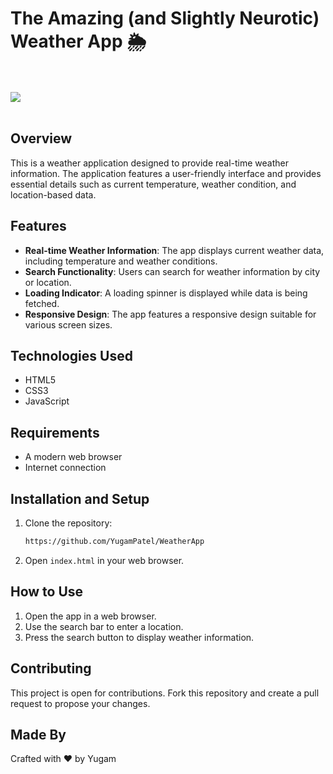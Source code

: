# The Amazing (and Slightly Neurotic) Weather App 🌦️ <br><br>

<img src="https://github.com/YugamPatel/WeatherApp/blob/main/Screenshot%202023-09-03%20at%2012.06.57%20PM.png"></img> <br><br>
## Overview

This is a weather application designed to provide real-time weather information. The application features a user-friendly interface and provides essential details such as current temperature, weather condition, and location-based data.

## Features

- **Real-time Weather Information**: The app displays current weather data, including temperature and weather conditions.
- **Search Functionality**: Users can search for weather information by city or location.
- **Loading Indicator**: A loading spinner is displayed while data is being fetched.
- **Responsive Design**: The app features a responsive design suitable for various screen sizes.

## Technologies Used

- HTML5
- CSS3
- JavaScript

## Requirements

- A modern web browser
- Internet connection

## Installation and Setup

1. Clone the repository:
    ```bash
    https://github.com/YugamPatel/WeatherApp
    ```
2. Open `index.html` in your web browser.

## How to Use

1. Open the app in a web browser.
2. Use the search bar to enter a location.
3. Press the search button to display weather information.

## Contributing

This project is open for contributions. Fork this repository and create a pull request to propose your changes.

## Made By

Crafted with ❤️ by Yugam
